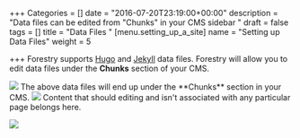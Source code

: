 +++
Categories = []
date = "2016-07-20T23:19:00+00:00"
description = "Data files can be edited from \"Chunks\" in your CMS sidebar "
draft = false
tags = []
title = "Data Files "
[menu.setting_up_a_site]
name = "Setting up Data Files"
weight = 5

+++
Forestry supports [Hugo](https://gohugo.io/extras/datafiles/) and [Jekyll](https://jekyllrb.com/docs/datafiles/) data files. Forestry will allow you to edit data files under the **Chunks** section of your CMS.  

<img src="/docs/forestryio/images/docs-chunk2.png" class="large center">
The above data files will end up under the **Chunks** section in your CMS.

<img src="/docs/forestryio/images/docs-chunk-org.png" class="large center">
Content that should editing and isn't associated with any particular page belongs here.

![](/docs/forestryio/images/editing-chunks-in-forestry-ui.png)

